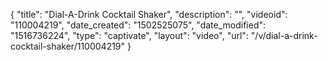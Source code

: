 {
    "title": "Dial-A-Drink Cocktail Shaker",
    "description": "",
    "videoid": "110004219",
    "date_created": "1502525075",
    "date_modified": "1516736224",
    "type": "captivate",
    "layout": "video",
    "url": "\/v\/dial-a-drink-cocktail-shaker\/110004219"
}